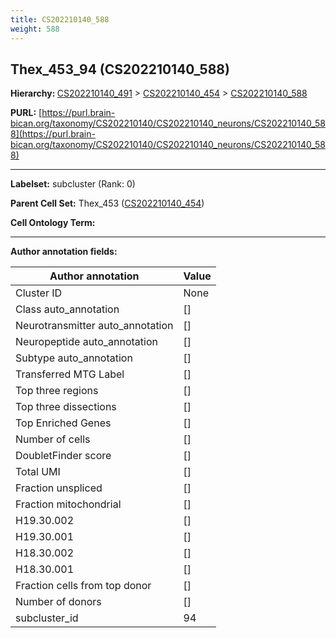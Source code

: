 ```yaml
---
title: CS202210140_588
weight: 588
---
```

## Thex_453_94 (CS202210140_588)
<b>Hierarchy: </b>
[CS202210140_491](../CS202210140_491) >
[CS202210140_454](../CS202210140_454) >
[CS202210140_588](../CS202210140_588)

**PURL:** [https://purl.brain-bican.org/taxonomy/CS202210140/CS202210140_neurons/CS202210140_588](https://purl.brain-bican.org/taxonomy/CS202210140/CS202210140_neurons/CS202210140_588)

---


**Labelset:** subcluster (Rank: 0)

**Parent Cell Set:** Thex_453 ([CS202210140_454](../CS202210140_454))



**Cell Ontology Term:** 

[MARKER GENES.]: #


---

[TRANSFERRED ANNOTATIONS.]: #


[AUTHOR ANNOTATION FIELDS.]: #


**Author annotation fields:**

| Author annotation | Value |
|-------------------|-------|
|Cluster ID|None|
|Class auto_annotation|[]|
|Neurotransmitter auto_annotation|[]|
|Neuropeptide auto_annotation|[]|
|Subtype auto_annotation|[]|
|Transferred MTG Label|[]|
|Top three regions|[]|
|Top three dissections|[]|
|Top Enriched Genes|[]|
|Number of cells|[]|
|DoubletFinder score|[]|
|Total UMI|[]|
|Fraction unspliced|[]|
|Fraction mitochondrial|[]|
|H19.30.002|[]|
|H19.30.001|[]|
|H18.30.002|[]|
|H18.30.001|[]|
|Fraction cells from top donor|[]|
|Number of donors|[]|
|subcluster_id|94|
